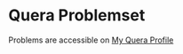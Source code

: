 # Quera Problemset

Problems are accessible on [My Quera Profile](https://quera.org/profile/AshkanShakiba/activity)
